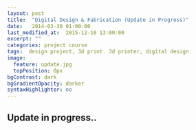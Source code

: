 ```yaml
---
layout: post
title:  "Digital Design & Fabrication (Update in Progress)"
date:   2014-03-30 01:00:00
last_modified_at:  2015-12-16 13:00:00
excerpt: ""
categories: project course
tags:  design project, 3d print. 3d printer, digital design
image:
  feature: update.jpg
  topPosition: 0px
bgContrast: dark
bgGradientOpacity: darker
syntaxHighlighter: no
---
```

## Update in progress.. ##

